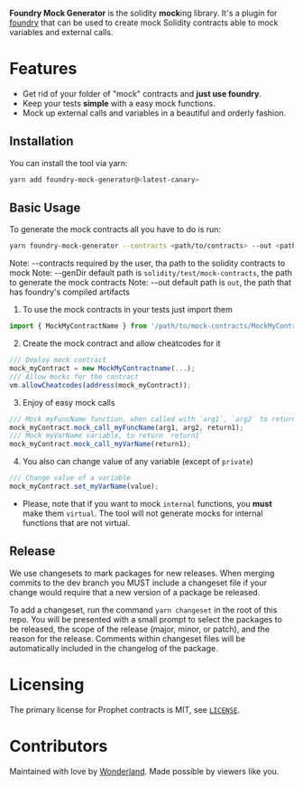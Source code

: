 **Foundry Mock Generator** is the solidity **mock**ing library. It's a plugin for
[foundry](https://github.com/foundry-rs/foundry) that can be used to create mock Solidity
contracts able to mock variables and external calls.

# Features

- Get rid of your folder of "mock" contracts and **just use
  foundry**.
- Keep your tests **simple** with a easy mock functions.
- Mock up external calls and variables in a beautiful and orderly fashion.

## Installation

You can install the tool via yarn:

```bash
yarn add foundry-mock-generator@<latest-canary>
```

## Basic Usage

To generate the mock contracts all you have to do is run:

```bash
yarn foundry-mock-generator --contracts <path/to/contracts> --out <path/to/foundry/out> --genDir <path/to/generate/contracts>
```

Note: --contracts required by the user, tha path to the solidity contracts to mock
Note: --genDir default path is `solidity/test/mock-contracts`, the path to generate the mock contracts
Note: --out default path is `out`, the path that has foundry's compiled artifacts

1. To use the mock contracts in your tests just import them

```JavaScript
import { MockMyContractName } from '/path/to/mock-contracts/MockMyContractName.sol'
```

2. Create the mock contract and allow cheatcodes for it

```JavaScript
/// Deploy mock contract
mock_myContract = new MockMyContractname(...);
/// Allow mocks for the contract
vm.allowCheatcodes(address(mock_myContract));
```

3. Enjoy of easy mock calls

```JavaScript
/// Mock myFuncName function, when called with `arg1`, `arg2` to return `return1`
mock_myContract.mock_call_myFuncName(arg1, arg2, return1);
/// Mock myVarName variable, to return `return1`
mock_myContract.mock_call_myVarName(return1);
```

4. You also can change value of any variable (except of `private`)

```JavaScript
/// Change value of a variable
mock_myContract.set_myVarName(value);
```

- Please, note that if you want to mock `internal` functions, you **must** make them `virtual`. The tool will not generate mocks for internal functions that are not virtual.

## Release

We use changesets to mark packages for new releases. When merging commits to the dev branch you MUST include a changeset file if your change would require that a new version of a package be released.

To add a changeset, run the command `yarn changeset` in the root of this repo. You will be presented with a small prompt to select the packages to be released, the scope of the release (major, minor, or patch), and the reason for the release. Comments within changeset files will be automatically included in the changelog of the package.

# Licensing

The primary license for Prophet contracts is MIT, see [`LICENSE`](./LICENSE).

# Contributors

Maintained with love by [Wonderland](https://defi.sucks). Made possible by viewers like you.
